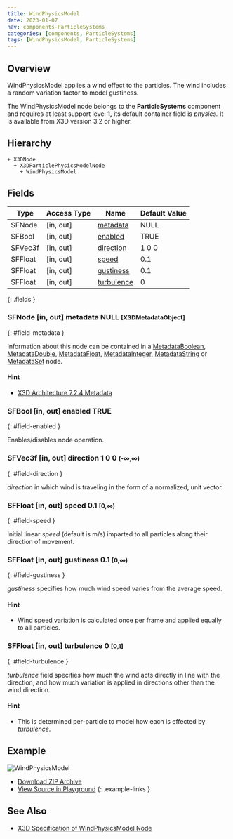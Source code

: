 ```yaml
---
title: WindPhysicsModel
date: 2023-01-07
nav: components-ParticleSystems
categories: [components, ParticleSystems]
tags: [WindPhysicsModel, ParticleSystems]
---
```

<style>
.post h3 {
  word-spacing: 0.2em;
}
</style>

## Overview

WindPhysicsModel applies a wind effect to the particles. The wind includes a random variation factor to model gustiness.

The WindPhysicsModel node belongs to the **ParticleSystems** component and requires at least support level **1,** its default container field is *physics.* It is available from X3D version 3.2 or higher.

## Hierarchy

```
+ X3DNode
  + X3DParticlePhysicsModelNode
    + WindPhysicsModel
```

## Fields

| Type | Access Type | Name | Default Value |
| ---- | ----------- | ---- | ------------- |
| SFNode | [in, out] | [metadata](#field-metadata) | NULL  |
| SFBool | [in, out] | [enabled](#field-enabled) | TRUE |
| SFVec3f | [in, out] | [direction](#field-direction) | 1 0 0  |
| SFFloat | [in, out] | [speed](#field-speed) | 0.1  |
| SFFloat | [in, out] | [gustiness](#field-gustiness) | 0.1  |
| SFFloat | [in, out] | [turbulence](#field-turbulence) | 0  |
{: .fields }

### SFNode [in, out] **metadata** NULL <small>[X3DMetadataObject]</small>
{: #field-metadata }

Information about this node can be contained in a [MetadataBoolean](/x_ite/components/core/metadataboolean/), [MetadataDouble](/x_ite/components/core/metadatadouble/), [MetadataFloat](/x_ite/components/core/metadatafloat/), [MetadataInteger](/x_ite/components/core/metadatainteger/), [MetadataString](/x_ite/components/core/metadatastring/) or [MetadataSet](/x_ite/components/core/metadataset/) node.

#### Hint

- [X3D Architecture 7.2.4 Metadata](https://www.web3d.org/specifications/X3Dv4/ISO-IEC19775-1v4-IS/Part01/components/core.html#Metadata)

### SFBool [in, out] **enabled** TRUE
{: #field-enabled }

Enables/disables node operation.

### SFVec3f [in, out] **direction** 1 0 0 <small>(-∞,∞)</small>
{: #field-direction }

*direction* in which wind is traveling in the form of a normalized, unit vector.

### SFFloat [in, out] **speed** 0.1 <small>[0,∞)</small>
{: #field-speed }

Initial linear *speed* (default is m/s) imparted to all particles along their direction of movement.

### SFFloat [in, out] **gustiness** 0.1 <small>[0,∞)</small>
{: #field-gustiness }

*gustiness* specifies how much wind speed varies from the average speed.

#### Hint

- Wind speed variation is calculated once per frame and applied equally to all particles.

### SFFloat [in, out] **turbulence** 0 <small>[0,1]</small>
{: #field-turbulence }

*turbulence* field specifies how much the wind acts directly in line with the direction, and how much variation is applied in directions other than the wind direction.

#### Hint

- This is determined per-particle to model how each is effected by *turbulence*.

## Example

<x3d-canvas class="xr-button-br" src="https://create3000.github.io/media/examples/ParticleSystems/WindPhysicsModel/WindPhysicsModel.x3d" contentScale="auto" update="auto">
  <img src="https://create3000.github.io/media/examples/ParticleSystems/WindPhysicsModel/screenshot.avif" alt="WindPhysicsModel"/>
</x3d-canvas>

- [Download ZIP Archive](https://create3000.github.io/media/examples/ParticleSystems/WindPhysicsModel/WindPhysicsModel.zip)
- [View Source in Playground](/x_ite/playground/?url=https://create3000.github.io/media/examples/ParticleSystems/WindPhysicsModel/WindPhysicsModel.x3d)
{: .example-links }

## See Also

- [X3D Specification of WindPhysicsModel Node](https://www.web3d.org/documents/specifications/19775-1/V4.0/Part01/components/particleSystems.html#WindPhysicsModel)
